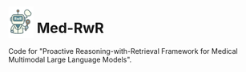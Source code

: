 # <img src="assets/icon.png" style="vertical-align: -10px;" :height="50px" width="50px"> Med-RwR

Code for "Proactive Reasoning-with-Retrieval Framework for Medical Multimodal Large Language Models".